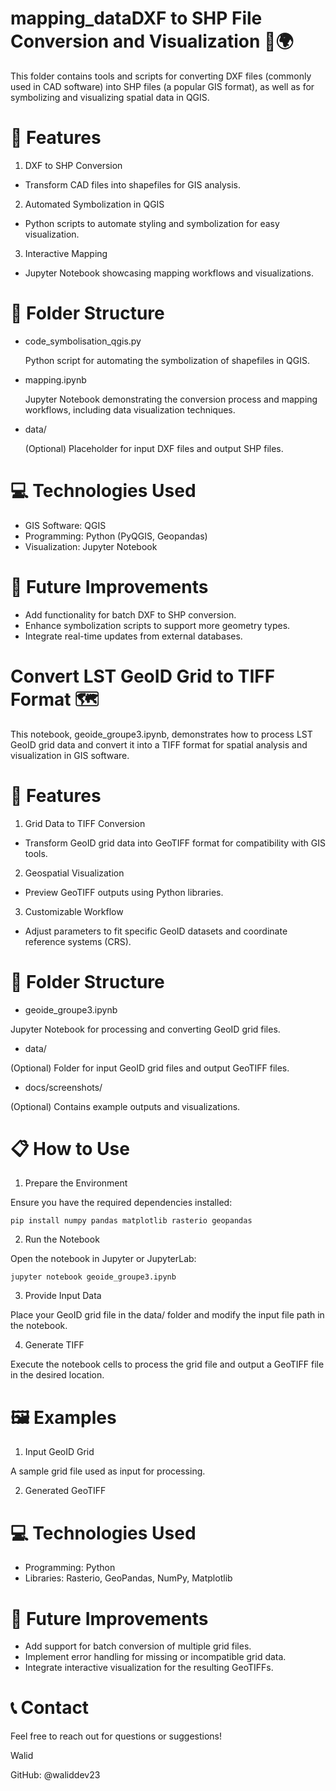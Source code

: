 # mapping_dataDXF to SHP File Conversion and Visualization 📐🌍
This folder contains tools and scripts for converting DXF files (commonly used in CAD software) into SHP files (a popular GIS format), as well as for symbolizing and visualizing spatial data in QGIS.

# 🚀 Features
1. DXF to SHP Conversion

  -  Transform CAD files into shapefiles for GIS analysis.
2. Automated Symbolization in QGIS

  - Python scripts to automate styling and symbolization for easy visualization.
3. Interactive Mapping

  - Jupyter Notebook showcasing mapping workflows and visualizations.
# 📂 Folder Structure
- code_symbolisation_qgis.py

  Python script for automating the symbolization of shapefiles in QGIS.

- mapping.ipynb

  Jupyter Notebook demonstrating the conversion process and mapping workflows, including data visualization techniques.

- data/

  (Optional) Placeholder for input DXF files and output SHP files.

  
# 💻 Technologies Used
- GIS Software: QGIS
- Programming: Python (PyQGIS, Geopandas)
- Visualization: Jupyter Notebook

# 🌟 Future Improvements
- Add functionality for batch DXF to SHP conversion.
- Enhance symbolization scripts to support more geometry types.
- Integrate real-time updates from external databases.

# Convert LST GeoID Grid to TIFF Format 🗺️

This notebook, geoide_groupe3.ipynb, demonstrates how to process LST GeoID grid data and convert it into a TIFF format for spatial analysis and visualization in GIS software.

# 🚀 Features

1. Grid Data to TIFF Conversion

- Transform GeoID grid data into GeoTIFF format for compatibility with GIS tools.
2. Geospatial Visualization

- Preview GeoTIFF outputs using Python libraries.
3. Customizable Workflow

- Adjust parameters to fit specific GeoID datasets and coordinate reference systems (CRS).
# 📂 Folder Structure
- geoide_groupe3.ipynb

Jupyter Notebook for processing and converting GeoID grid files.

- data/

(Optional) Folder for input GeoID grid files and output GeoTIFF files.

- docs/screenshots/

(Optional) Contains example outputs and visualizations.

# 📋 How to Use
1. Prepare the Environment

Ensure you have the required dependencies installed:

    pip install numpy pandas matplotlib rasterio geopandas
2. Run the Notebook

Open the notebook in Jupyter or JupyterLab:

    jupyter notebook geoide_groupe3.ipynb
3. Provide Input Data

Place your GeoID grid file in the data/ folder and modify the input file path in the notebook.

4. Generate TIFF

Execute the notebook cells to process the grid file and output a GeoTIFF file in the desired location.

# 🖼️ Examples

1. Input GeoID Grid

A sample grid file used as input for processing.

2. Generated GeoTIFF

# 💻 Technologies Used
- Programming: Python
- Libraries: Rasterio, GeoPandas, NumPy, Matplotlib
# 🌟 Future Improvements
- Add support for batch conversion of multiple grid files.
- Implement error handling for missing or incompatible grid data.
- Integrate interactive visualization for the resulting GeoTIFFs.

# 📞 Contact
Feel free to reach out for questions or suggestions!

Walid

GitHub: @waliddev23
